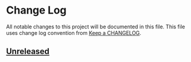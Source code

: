 # Change Log
All notable changes to this project will be documented in this file.
This file uses change log convention from [Keep a CHANGELOG](http://keepachangelog.com).

## [Unreleased][unreleased]


[unreleased]: https://github.com/dgnest/cookiecutter-go-project/compare/0.0.3...HEAD
[0.0.3]: https://github.com/dgnest/cookiecutter-go-project/compare/0.0.2...0.0.3
[0.0.2]: https://github.com/dgnest/cookiecutter-go-project/compare/0.0.1...0.0.2
[0.0.1]: https://github.com/dgnest/cookiecutter-go-project/compare/0.0.0...0.0.1

[CHANGELOG.md]: CHANGELOG.md
[CONTRIBUTING.md]: CONTRIBUTING.md
[LICENCE.md]: LICENCE.md
[README.md]: README.md
